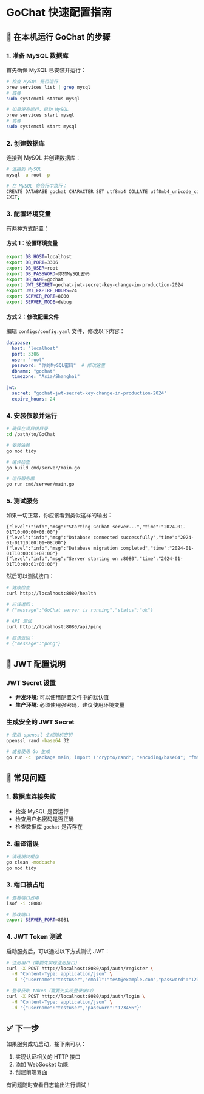 # GoChat 快速配置指南

## 🚀 在本机运行 GoChat 的步骤

### 1. 准备 MySQL 数据库

首先确保 MySQL 已安装并运行：

```bash
# 检查 MySQL 是否运行
brew services list | grep mysql
# 或者
sudo systemctl status mysql

# 如果没有运行，启动 MySQL
brew services start mysql
# 或者
sudo systemctl start mysql
```

### 2. 创建数据库

连接到 MySQL 并创建数据库：

```bash
# 连接到 MySQL
mysql -u root -p

# 在 MySQL 命令行中执行：
CREATE DATABASE gochat CHARACTER SET utf8mb4 COLLATE utf8mb4_unicode_ci;
EXIT;
```

### 3. 配置环境变量

有两种方式配置：

#### 方式 1：设置环境变量
```bash
export DB_HOST=localhost
export DB_PORT=3306
export DB_USER=root
export DB_PASSWORD=你的MySQL密码
export DB_NAME=gochat
export JWT_SECRET=gochat-jwt-secret-key-change-in-production-2024
export JWT_EXPIRE_HOURS=24
export SERVER_PORT=8080
export SERVER_MODE=debug
```

#### 方式 2：修改配置文件
编辑 `configs/config.yaml` 文件，修改以下内容：

```yaml
database:
  host: "localhost"
  port: 3306
  user: "root"
  password: "你的MySQL密码"  # 修改这里
  dbname: "gochat"
  timezone: "Asia/Shanghai"

jwt:
  secret: "gochat-jwt-secret-key-change-in-production-2024"
  expire_hours: 24
```

### 4. 安装依赖并运行

```bash
# 确保在项目根目录
cd /path/to/GoChat

# 安装依赖
go mod tidy

# 编译检查
go build cmd/server/main.go

# 运行服务器
go run cmd/server/main.go
```

### 5. 测试服务

如果一切正常，你应该看到类似这样的输出：
```
{"level":"info","msg":"Starting GoChat server...","time":"2024-01-01T10:00:00+08:00"}
{"level":"info","msg":"Database connected successfully","time":"2024-01-01T10:00:01+08:00"}
{"level":"info","msg":"Database migration completed","time":"2024-01-01T10:00:01+08:00"}
{"level":"info","msg":"Server starting on :8080","time":"2024-01-01T10:00:01+08:00"}
```

然后可以测试接口：

```bash
# 健康检查
curl http://localhost:8080/health

# 应该返回：
# {"message":"GoChat server is running","status":"ok"}

# API 测试
curl http://localhost:8080/api/ping

# 应该返回：
# {"message":"pong"}
```

## 🔧 JWT 配置说明

### JWT Secret 设置
- **开发环境**: 可以使用配置文件中的默认值
- **生产环境**: 必须使用强密码，建议使用环境变量

### 生成安全的 JWT Secret
```bash
# 使用 openssl 生成随机密钥
openssl rand -base64 32

# 或者使用 Go 生成
go run -c 'package main; import ("crypto/rand"; "encoding/base64"; "fmt"); func main() { bytes := make([]byte, 32); rand.Read(bytes); fmt.Println(base64.StdEncoding.EncodeToString(bytes)) }'
```

## 🐛 常见问题

### 1. 数据库连接失败
- 检查 MySQL 是否运行
- 检查用户名密码是否正确
- 检查数据库 `gochat` 是否存在

### 2. 编译错误
```bash
# 清理模块缓存
go clean -modcache
go mod tidy
```

### 3. 端口被占用
```bash
# 查看端口占用
lsof -i :8080

# 修改端口
export SERVER_PORT=8081
```

### 4. JWT Token 测试

启动服务后，可以通过以下方式测试 JWT：

```bash
# 注册用户（需要先实现注册接口）
curl -X POST http://localhost:8080/api/auth/register \
  -H "Content-Type: application/json" \
  -d '{"username":"testuser","email":"test@example.com","password":"123456"}'

# 登录获取 token（需要先实现登录接口）
curl -X POST http://localhost:8080/api/auth/login \
  -H "Content-Type: application/json" \
  -d '{"username":"testuser","password":"123456"}'
```

## ✅ 下一步

如果服务成功启动，接下来可以：
1. 实现认证相关的 HTTP 接口
2. 添加 WebSocket 功能
3. 创建前端界面

有问题随时查看日志输出进行调试！ 
